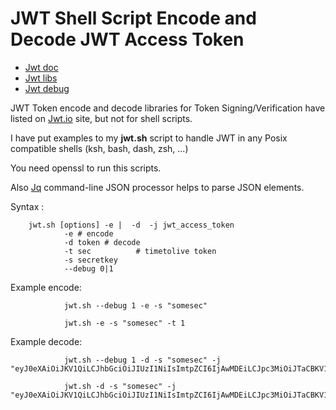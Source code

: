# JWT Shell Script Encode and Decode JWT Access Token #

  * [Jwt doc](https://jwt.io/)
  * [Jwt libs](https://jwt.io/)
  * [Jwt debug](https://jwt.io/)


JWT Token encode and decode libraries for Token Signing/Verification have listed
on [Jwt.io](https://jwt.io/) site, but not for shell scripts.

I have put examples to my **jwt.sh** script to handle JWT in any Posix compatible shells (ksh, bash, dash, zsh, ...)

You need openssl to run this scripts. 

Also [Jq](https://stedolan.github.io/jq/) command-line JSON processor helps to parse JSON elements.


Syntax :

        jwt.sh [options] -e |  -d  -j jwt_access_token
                -e # encode
                -d token # decode
                -t sec          # timetolive token
                -s secretkey
                --debug 0|1

Example encode:

                jwt.sh --debug 1 -e -s "somesec"

                jwt.sh -e -s "somesec" -t 1

Example decode:

                jwt.sh --debug 1 -d -s "somesec" -j "eyJ0eXAiOiJKV1QiLCJhbGciOiJIUzI1NiIsImtpZCI6IjAwMDEiLCJpc3MiOiJTaCBKV1QgR2VuZXJhdG9yIiwiZXhwIjoiMTUxNzc2NDcxNyIsImlhdCI6IjE1MTc3NjExMTcifQ.eyJJZCI6MSwiTmFtZSI6Ik15IE5hbWUifQ.Yjiif1mZfHV0V49NLE2e0LI5GY6wJ9LLk0pH1Y0"

                jwt.sh -d -s "somesec" -j "eyJ0eXAiOiJKV1QiLCJhbGciOiJIUzI1NiIsImtpZCI6IjAwMDEiLCJpc3MiOiJTaCBKV1QgR2VuZXJhdG9yIiwiZXhwIjoiMTUxNzc2NDcxNyIsImlhdCI6IjE1MTc3NjExMTcifQ.eyJJZCI6MSwiTmFtZSI6Ik15IE5hbWUifQ.Yjiif1mZfHV0V49NLE2e0LI5GY6wJ9LLk0pH1Y0"


